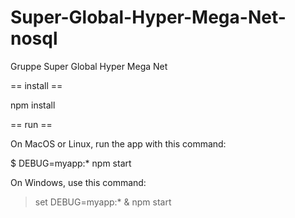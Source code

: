 # Super-Global-Hyper-Mega-Net-nosql
Gruppe Super Global Hyper Mega Net 


== install ==

npm install

== run ==

On MacOS or Linux, run the app with this command:


$ DEBUG=myapp:* npm start


On Windows, use this command:


> set DEBUG=myapp:* & npm start
